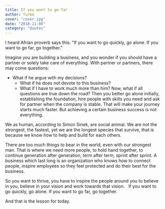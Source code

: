 ```yaml
---
title: If you want to go far 
author: Turbo
cover: "cover.jpg"
date: "2018-11-08"
category: "Quotes"
---
```


I heard Afrian proverb says this: “If you want to go quickly, go alone. If you want to go far, go together.” 

Imagine you are building a business, and you wonder if you should have a partner or solely take care of everything. With partner or partners, there may come questions:
* What if he argue with my decisions?
  * What if he does not devote to this business?
  * What if I have to work much more than him?
Now, what if all questions are true down the road? Then you better go alone initially, establishing the foundation, hire people with skills you need and ask for partner when the company is stable. That will make your journey starts much faster. But achieving a certain business success is not everything.

We as human, according to Simon Sinek, are social animal. We are not the strongest, the fastest, yet we are the longest species that survive, that is because we know how to help and build for each others. 

There are too much things to bear in the world, even with our strongest man. That is where we need more people, to hold hand together, to continue generation after generation, term after term, sprint after sprint. A business which last long is an organization who knows how to connect people, inspire employees so they feel protected and do their best for the business.

So you want to thrive, you have to inspire the people around you to believe in you, believe in your vision and work towards that vision. 
 If you want to go quickly, go alone. If you want to go far, go together.

And that is the lesson for today.
